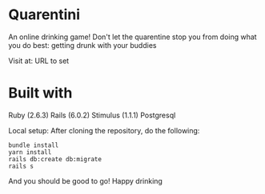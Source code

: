 # Quarentini

An online drinking game!
Don't let the quarentine stop you from doing what you do best: getting drunk with your buddies

Visit at: URL to set

# Built with

Ruby (2.6.3)
Rails (6.0.2)
Stimulus (1.1.1)
Postgresql

Local setup:
After cloning the repository, do the following:

    bundle install
    yarn install
    rails db:create db:migrate
    rails s

And you should be good to go! Happy drinking
